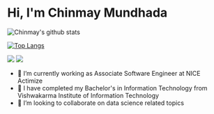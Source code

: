 # Hi, I'm Chinmay Mundhada


![Chinmay's github stats](https://github-readme-stats.vercel.app/api?username=chinmaymundhada&count_private=true&hide=issues&show_icons=true&theme=shades-of-purple)

<!-- To remove C++, use this link : https://github-readme-stats.vercel.app/api/top-langs/?username=siddheshkothadi&layout=compact&hide=c%2B%2B -->
[![Top Langs](https://github-readme-stats.vercel.app/api/top-langs/?username=chinmaymundhada&layout=compact&theme=shades-of-purple)](https://github.com/chinmaymundhada/github-readme-stats)


<a href="https://twitter.com/Chinmay0208"><img src="https://img.shields.io/badge/twitter-%231DA1F2.svg?&style=for-the-badge&logo=twitter&logoColor=white"/></a> 
<a href='https://www.linkedin.com/in/chinmay-mundhada/'><img src="https://img.shields.io/badge/linkedin-%230077B5.svg?&style=for-the-badge&logo=linkedin&logoColor=white"/></a>

- 🔭 I’m currently working as Associate Software Engineer at NICE Actimize
- 🌱 I have completed my Bachelor's in Information Technology from Vishwakarma Institute of Information Technology
- 👯 I’m looking to collaborate on data science related topics

<!---
chinmaymundhada/chinmaymundhada is a ✨ special ✨ repository because its `README.md` (this file) appears on your GitHub profile.
You can click the Preview link to take a look at your changes.
--->
